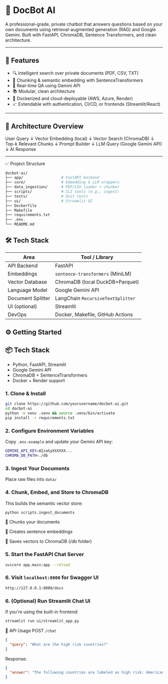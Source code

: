 # 🧠 DocBot AI

A professional-grade, private chatbot that answers questions based on your own documents using retrieval-augmented generation (RAG) and Google Gemini. Built with FastAPI, ChromaDB, Sentence Transformers, and clean architecture.

---

## 🚀 Features

- 🔍 Intelligent search over private documents (PDF, CSV, TXT)
- 🧩 Chunking & semantic embedding with SentenceTransformers
- 💬 Real-time QA using Gemini API
- 📚 Modular, clean architecture 
- 🐳 Dockerized and cloud-deployable (AWS, Azure, Render)
- 📈 Extendable with authentication, CI/CD, or frontends (Streamlit/React)

---

## 🧱 Architecture Overview

User Query
↓
Vector Embedding (local)
↓
Vector Search (ChromaDB)
↓
Top-k Relevant Chunks
↓
Prompt Builder
↓
LLM Query (Google Gemini API)
↓
AI Response

---

✅ Project Structure
```bash
docbot-ai/
├── app/                 # FastAPI backend
├── core/                # Embedding & LLM wrappers
├── data_ingestion/      # PDF/CSV loader + chunker
├── scripts/             # CLI tools (e.g., ingest)
├── tests/               # Unit tests
├── ui/                  # Streamlit UI
├── Dockerfile
├── Makefile
├── requirements.txt
├── .env.
└── README.md
```
## 🛠️ Tech Stack

| Area              | Tool / Library                        |
|------------------|----------------------------------------|
| API Backend       | FastAPI                                |
| Embeddings        | `sentence-transformers` (MiniLM)       |
| Vector Database   | ChromaDB (local DuckDB+Parquet)        |
| Language Model    | Google Gemini API                      |
| Document Splitter | LangChain `RecursiveTextSplitter`      |
| UI (optional)     | Streamlit                              |
| DevOps            | Docker, Makefile, GitHub Actions       |

## ⚙️ Getting Started

## 📦 Tech Stack

- Python, FastAPI, Streamlit
- Google Gemini API
- ChromaDB + SentenceTransformers
- Docker + Render support


### 1. Clone & Install

```bash
git clone https://github.com/yourusername/docbot-ai.git
cd docbot-ai
python -m venv .venv && source .venv/bin/activate
pip install -r requirements.txt
```

### 2. Configure Environment Variables
Copy `.env.example` and update your Gemini API key:
```bash
GEMINI_API_KEY=AIzaSyXXXXXX...
CHROMA_DB_PATH=./db
```
### 3. Ingest Your Documents
Place raw files into `data/`

### 4. Chunk, Embed, and Store to ChromaDB

This builds the semantic vector store:

```bash
python scripts.ingest_documents
```
🔹 Chunks your documents

🔹 Creates sentence embeddings

🔹 Saves vectors to ChromaDB (/db folder)

### 5. Start the FastAPI Chat Server

```bash
uvicorn app.main:app --reload
```

### 6. Visit `localhost:8000` for Swagger UI

```bash
http://127.0.0.1:8000/docs
```

### 6. (Optional) Run Streamlit Chat UI

If you're using the built-in frontend:

```bash
streamlit run ui/streamlit_app.py
```

🧪 API Usage
POST `/chat`

```json
{
  "query": "What are the high risk countries?"
}
```

Response:
```json
{
  "answer": "The following countries are labeled as high risk: American Samoa, Anguilla, Bahamas (The), Barbados, Bonaire, Bosnia and Herzegovina, Bouvet Islands, British Indian Ocean Territory, British Virgin Islands, Brunei Darussalam, Bulgaria, Bermuda, Cameroon, Cayman Islands, Costa Rica, Croatia, Curacao, Fiji, Gibralatar, Guam, Guinea, Jamaica, Jersey (Channel Islands), Jordan, Macao SAR, Maldives (The Republic of), Marshall Islands, Mayotte, Micronesia (Fed. Sts.)"
}
```


